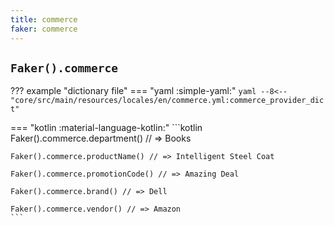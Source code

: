 ```yaml
---
title: commerce
faker: commerce
---
```


## `Faker().commerce`

??? example "dictionary file"
    === "yaml :simple-yaml:"
        ```yaml
        --8<-- "core/src/main/resources/locales/en/commerce.yml:commerce_provider_dict"
        ```

=== "kotlin :material-language-kotlin:"
    ```kotlin
    Faker().commerce.department() // => Books

    Faker().commerce.productName() // => Intelligent Steel Coat

    Faker().commerce.promotionCode() // => Amazing Deal

    Faker().commerce.brand() // => Dell

    Faker().commerce.vendor() // => Amazon
    ```
